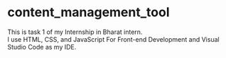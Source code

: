 # content_management_tool                                                
This is task 1 of my Internship in Bharat intern.                                    
I use HTML, CSS, and JavaScript For Front-end Development and Visual Studio Code as my IDE.

